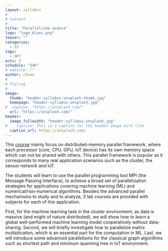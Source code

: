 ```yaml
---
layout: syllabus
#
# Content
#
title: "Parallelisme avancé"
logo: "logo_blanc.png"
teaser: ""
categories:
  - S3
tags:
  - OPT
ects: 3
schedule: "24h"
# website: ""
author: chuan
#
# Styling
#
image:
  thumb: "header-syllabus-unsplash-thumb.jpg"
  homepage: "header-syllabus-unsplash.jpg"
#  caption: "https://unsplash.com/"
  url: "https://unsplash.com/"
header:
  image_fullwidth: "header-syllabus-unsplash.jpg"
#    caption: This is a caption for the header image with link
  caption_url: https://unsplash.com/  
---
```


This [course](https://sites.google.com/view/chuanxu/distributed-memory-parallel-programming) mainly focus on distributed-memory parallel framework, where each processor (core, CPU, GPU, IoT device) has its own memory space which can not be shared with others. This parallel framework is popular as it corresponds to many real application scenarios such as the cluster, the sensor network and IoT.

The students will learn to use the parallel programming tool MPI (the Message Passing Interface), to achieve a broad set of parallelization strategies for applications covering machine learning (ML) and numerical/non-numerical algorithms. Besides the advanced parallel mechanisms to study and to analyze, 3 lab courses are provided with subjects for each of this application.

First, for the machine learning task in the cluster environment, as data is massive (and might of nature distributed), we will show how to learn a global well-performed machine learning model cooperatively without data-sharing. Second, we will briefly investigate how to parallelize matrix multiplication, which is an essential part for the computation in ML. Last, we will introduce some advanced parallelisms for the classical graph algorithms such as shortest path and minimum spanning tree in IoT environment.
